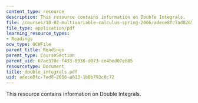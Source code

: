 ```yaml
---
content_type: resource
description: This resource contains information on Double Integrals.
file: /courses/18-02-multivariable-calculus-spring-2006/adece8fc7ad82656a8131b0b793c8c72_double_integrals.pdf
file_type: application/pdf
learning_resource_types:
- Readings
ocw_type: OCWFile
parent_title: Readings
parent_type: CourseSection
parent_uid: 67ae370c-f433-8938-d073-ce4bed07e885
resourcetype: Document
title: double_integrals.pdf
uid: adece8fc-7ad8-2656-a813-1b0b793c8c72
---
```

This resource contains information on Double Integrals.


